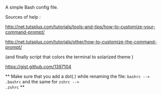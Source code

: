 A simple Bash config file. 

Sources of help : 
<p><a href="http://net.tutsplus.com/tutorials/tools-and-tips/how-to-customize-your-command-prompt/">http://net.tutsplus.com/tutorials/tools-and-tips/how-to-customize-your-command-prompt/</a></p>

<p><a href="http://net.tutsplus.com/tutorials/other/how-to-customize-the-command-prompt/">http://net.tutsplus.com/tutorials/other/how-to-customize-the-command-prompt/</a></p>

(and finally script that colors the terminal to solarized theme )
<p><a href="https://gist.github.com/1397104">https://gist.github.com/1397104</a></p>

** Make sure that you add a dot(.) while renaming the file: <code>bashrc --> .bashrc</code> and the same for <code>zshrc --> .zshrc</code> **
